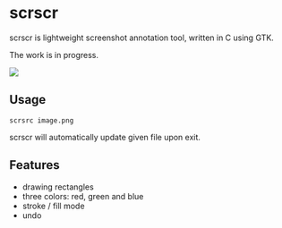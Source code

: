 # scrscr

scrscr is lightweight screenshot annotation tool, written in C using GTK.

The work is in progress.

<img src='http://shitpoet.tk/sshots/2017-03-31--121137--248967386.png'>

## Usage

    scrsrc image.png

scrscr will automatically update given file upon exit.

## Features

* drawing rectangles
* three colors: red, green and blue
* stroke / fill mode
* undo

